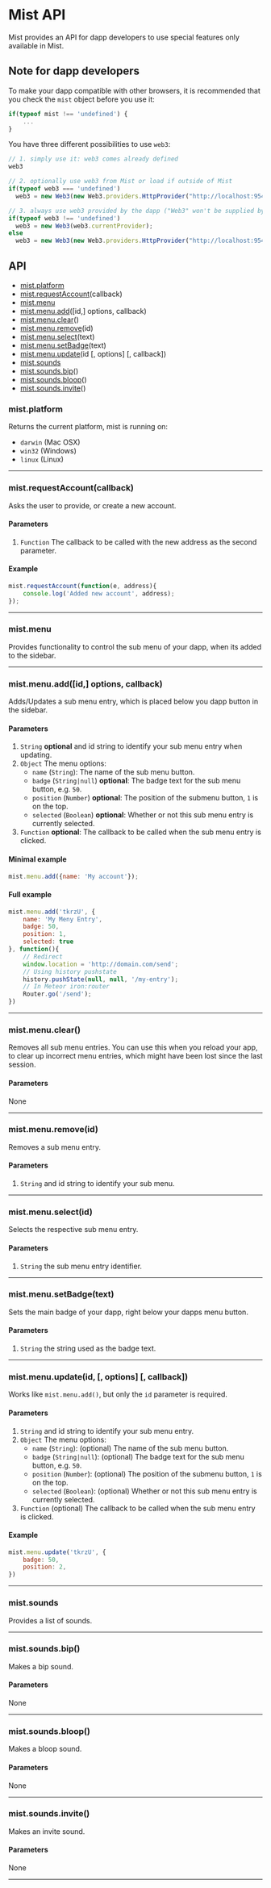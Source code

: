 # Mist API

Mist provides an API for dapp developers to use special features only available in Mist.

## Note for dapp developers

To make your dapp compatible with other browsers, it is recommended that you check the `mist` object before you use it:

```js
if(typeof mist !== 'undefined') {
    ...
}
```

You have three different possibilities to use `web3`:

```js
// 1. simply use it: web3 comes already defined
web3

// 2. optionally use web3 from Mist or load if outside of Mist
if(typeof web3 === 'undefined')
  web3 = new Web3(new Web3.providers.HttpProvider("http://localhost:9545"));

// 3. always use web3 provided by the dapp ("Web3" won't be supplied by Mist), but the provider from Mist
if(typeof web3 !== 'undefined')
  web3 = new Web3(web3.currentProvider);
else
  web3 = new Web3(new Web3.providers.HttpProvider("http://localhost:9545"));
```

## API


- [mist.platform](#mistplatform)
- [mist.requestAccount](#mistrequestaccountcallback)(callback)
- [mist.menu](#mistmenu)
- [mist.menu.add](#mistmenuaddid-options-callback)([id,] options, callback)
- [mist.menu.clear](#mistmenuclear)()
- [mist.menu.remove](#mistmenuremoveid)(id)
- [mist.menu.select](#mistmenuselectid)(text)
- [mist.menu.setBadge](#mistmenusetbadgetext)(text)
- [mist.menu.update](#mistmenuupdateid--options--callback)(id [, options] [, callback])
- [mist.sounds](#mistsounds)
- [mist.sounds.bip](#mistsoundsbip)()
- [mist.sounds.bloop](#mistsoundsbloop)()
- [mist.sounds.invite](#mistsoundsinvite)()


### mist.platform

Returns the current platform, mist is running on:

- `darwin` (Mac OSX)
- `win32` (Windows)
- `linux` (Linux)


***

### mist.requestAccount(callback)

Asks the user to provide, or create a new account.

#### Parameters

1. `Function` The callback to be called with the new address as the second parameter.

#### Example

```js
mist.requestAccount(function(e, address){
    console.log('Added new account', address);
});
```

***

### mist.menu

Provides functionality to control the sub menu of your dapp, when its added to the sidebar.

***

### mist.menu.add([id,] options, callback)

Adds/Updates a sub menu entry, which is placed below you dapp button in the sidebar.

#### Parameters

1. `String` **optional** and id string to identify your sub menu entry when updating.
2. `Object` The menu options:
    - `name` (`String`): The name of the sub menu button.
    - `badge` (`String|null`) **optional**: The badge text for the sub menu button, e.g. `50`.
    - `position` (`Number`) **optional**: The position of the submenu button, `1` is on the top.
    - `selected` (`Boolean`) **optional**: Whether or not this sub menu entry is currently selected.
3. `Function` **optional**: The callback to be called when the sub menu entry is clicked.

#### Minimal example

```js
mist.menu.add({name: 'My account'});
```

#### Full example

```js
mist.menu.add('tkrzU', {
    name: 'My Meny Entry',
    badge: 50,
    position: 1,
    selected: true
}, function(){
    // Redirect
    window.location = 'http://domain.com/send';
    // Using history pushstate
    history.pushState(null, null, '/my-entry');
    // In Meteor iron:router
    Router.go('/send');
})
```

***

### mist.menu.clear()

Removes all sub menu entries. You can use this when you reload your app,
to clear up incorrect menu entries, which might have been lost since the last session.

#### Parameters

None

***

### mist.menu.remove(id)

Removes a sub menu entry.

#### Parameters

1. `String` and id string to identify your sub menu.

***

### mist.menu.select(id)

Selects the respective sub menu entry.

#### Parameters

1. `String` the sub menu entry identifier.

***

### mist.menu.setBadge(text)

Sets the main badge of your dapp, right below your dapps menu button.

#### Parameters

1. `String` the string used as the badge text.

***

### mist.menu.update(id, [, options] [, callback])

Works like `mist.menu.add()`, but only the `id` parameter is required.

#### Parameters

1. `String` and id string to identify your sub menu entry.
2. `Object` The menu options:
    - `name` (`String`): (optional) The name of the sub menu button.
    - `badge` (`String|null`): (optional) The badge text for the sub menu button, e.g. `50`.
    - `position` (`Number`): (optional) The position of the submenu button, `1` is on the top.
    - `selected` (`Boolean`): (optional) Whether or not this sub menu entry is currently selected.
3. `Function` (optional) The callback to be called when the sub menu entry is clicked.

#### Example

```js
mist.menu.update('tkrzU', {
    badge: 50,
    position: 2,
})
```

***

### mist.sounds

Provides a list of sounds.

***

### mist.sounds.bip()

Makes a bip sound.

#### Parameters

None

***


### mist.sounds.bloop()

Makes a bloop sound.

#### Parameters

None

***

### mist.sounds.invite()

Makes an invite sound.

#### Parameters

None

***


